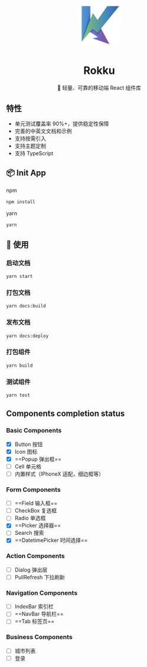<p align="center">
    <img alt="logo" src="./public/logo.png" width="120" style="margin-bottom: 10px;">
</p>

<h1 align="center">Rokku</h1>

<p align="center">🍙 轻量、可靠的移动端 React 组件库</p>

<!-- <p align="center">
    <img src="https://img.shields.io/npm/v/vant.svg?style=flat-square" alt="npm version" />
    <img src="https://img.shields.io/github/workflow/status/youzan/vant/CI/dev?style=flat-square" alt="npm version" />
    <img src="https://img.shields.io/codecov/c/github/youzan/vant/dev.svg?style=flat-square&color=#4fc08d" alt="Coverage Status" />
    <img src="https://img.shields.io/npm/dm/vant.svg?style=flat-square&color=#4fc08d" alt="downloads" />
    <img src="https://img.shields.io/jsdelivr/npm/hm/vant?style=flat-square" alt="Jsdelivr Hits">
    <img src="https://img.badgesize.io/https://unpkg.com/vant/lib/vant.min.js?compression=gzip&style=flat-square&label=gzip%20size&color=#4fc08d" alt="Gzip Size" />
</p> -->

<!-- <p align="center">
  🔥 <a href="https://vant-contrib.gitee.io/vant">文档网站</a>
</p> -->

## 特性

- 单元测试覆盖率 90%+，提供稳定性保障
- 完善的中英文文档和示例
- 支持按需引入
- 支持主题定制
- 支持 TypeScript

## 📦 Init App

npm

```bash
npm install
```

yarn

```bash
yarn
```

## 🔨 使用

### 启动文档

```bash
yarn start
```

### 打包文档

```bash
yarn docs:build
```

### 发布文档

```bash
yarn docs:deploy
```

### 打包组件

```bash
yarn build
```

### 测试组件

```bash
yarn test
```

## Components completion status

### Basic Components

- [x] Button 按钮
- [x] Icon 图标
- [x] ==Popup 弹出框==
- [ ] Cell 单元格
- [ ] 内置样式（IPhoneX 适配，细边框等）

### Form Components

- [ ] ==Field 输入框==
- [ ] CheckBox 复选框
- [ ] Radio 单选框
- [x] ==Picker 选择器==
- [ ] Search 搜索
- [x] ==DatetimePicker 时间选择==

### Action Components

- [ ] Dialog 弹出层
- [ ] PullRefresh 下拉刷新

### Navigation Components

- [ ] IndexBar 索引栏
- [ ] ==NavBar 导航栏==
- [ ] ==Tab 标签页==

### Business Components

- [ ] 城市列表
- [ ] 登录
